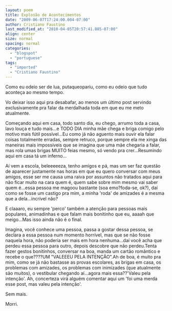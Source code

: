 ```yaml
---
layout: poem
title: Explosão de Acontecimentos
date: "2009-06-07T17:24:00.004-07:00"
author: Cristiano Faustino
last_modified_at: "2010-04-05T20:57:41.085-07:00"
align: center
size: normal
spacing: normal
categories:
  - "blogspot"
  - "portuguese"
tags:
  - "imported"
  - "Cristiano Faustino"
---
```


Como eu odeio ser de lua, putaqueopariu, como eu odeio que tudo aconteça ao mesmo tempo.

Vo deixar isso aqui pra desabafar, ao menos um último post servindo exclusivamente pra falar da merdalhada toda em que eu me meto atualmente.

Começando aqui em casa, todo santo dia, eu chego, arrumo toda a casa, lavo louça e tudo mais...e TODO DIA minha mãe chega e briga comigo pelo motivo mais fútil possível...Eu como já não aguento mais ouvir ela falar coisas totalmente erradas, sempre retruco, porque sempre ela me xinga das maneiras mais impossíveis que se imagina que uma mãe chegaria a falar, mas rola umas brigas MUITO feias mesmo, só vendo pra crer...Resumindo aqui em casa tá um inferno...

Aí vem a escola, beleeeeeza, tenho amigos e pá, mas um ser faz questão de aparecer justamente nas horas em que eu quero conversar com meus amigos, esse ser me causa uma raiva por assuntos não tratados aqui para não ficar muito na cara quem é, quem sabe sobre mim mesmo vai saber quem é...essa pessoa me magoou bastante (soa emo?foda-se, ok?), daí como se fosse um castigo pra mim, a minha 'roda' de amizades é a mesma que a dela...incrível não?

E claaaro, eu sempre 'perco' também a atenção para pessoas mais populares, animadinhas e que falam mais bonitinho que eu, aaaah que meigo...Mas isso ainda não é o final.

Imagina, você conhece uma pessoa, passa a gostar dessa pessoa, se declara a essa pessoa num momento horrível, mas que se não fosse naquela hora, não poderia ser mais em hora nenhuma...daí você acha que perdeu essa pessoa para outro, depois descobre que não perdeu.Tenta fazer gestos bonitinhos, conversar na boa, manda um cartão romântico e recebe o que????UM "VALEEEU PELA INTENÇÃO".Ah de boa, é muito pra mim, como se já não bastasse as provas escolares, as brigas em casa, os problemas com amizades, os problemas com inimizades (que atualmente são muitos), o vestibular chegando aí...agora mais essa??'Valeu pela intenção'. Ah, concerteza virá alguém comentar aqui um 'foi uma merda esse post, mas valeu pela intenção'.

Sem mais.

Morri.